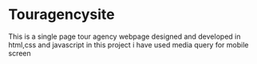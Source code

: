 # Touragencysite
This is a single page tour agency webpage designed and developed in html,css and javascript in this project i have used media query for mobile screen 
